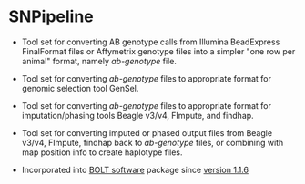 # SNPipeline

- Tool set for converting AB genotype calls from Illumina BeadExpress FinalFormat files or Affymetrix genotype files into a simpler "one row per animal" format, namely *ab-genotype* file.
- Tool set for converting *ab-genotype* files to appropriate format for genomic selection tool GenSel.
- Tool set for converting *ab-genotype* files to appropriate format for imputation/phasing tools Beagle v3/v4, FImpute, and findhap.
- Tool set for converting imputed or phased output files from Beagle v3/v4, FImpute, findhap back to *ab-genotype* files, or combining with map position info to create haplotype files.

- Incorporated into [BOLT software](http://www.thetasolutionsllc.com/bolt-software.html) package since [version 1.1.6](http://104.236.183.143/mediawiki/index.php/BOLT_Reference_Manual#SNPipeline)
